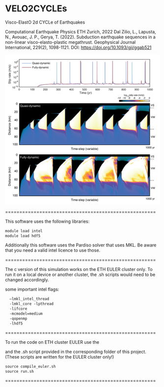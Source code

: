 # VELO2CYCLEs
Visco-ElastO 2d CYCLe of Earthquakes


Computational Earthquake Physics
ETH Zurich, 2022
Dal Zilio, L., Lapusta, N., Avouac, J. P., Gerya, T. (2022). 
Subduction earthquake sequences in a non-linear visco-elasto-plastic megathrust. 
Geophysical Journal International, 229(2), 1098-1121.
DOI: https://doi.org/10.1093/gji/ggab521

![examples](https://github.com/lucadalzilio/VELO2CYCLEs/blob/main/banner/velo2cycles_banner.png)

=====================================================

This software uses the following libraries:
```
module load intel 
module load hdf5  
```
Additionally this software uses the Pardiso solver that uses MKL.
Be aware that you need a valid intel licence to use those.

=====================================================

The c version of this simulation works on the ETH EULER cluster only.
To run it on a local device or another cluster, the .sh scripts would need to be changed accordingly.
  
some important intel flags:
```
  –lmkl_intel_thread 
  -lmkl_core -lpthread 
  -lifcore 
  -mcmodel=medium 
  -qopenmp 
  -lhdf5
```

=====================================================

To run the code on ETH cluster EULER use the

and the .sh script provided in the corresponding folder of this project. 
(These scripts are written for the EULER cluster only!)

```
source compile_euler.sh
source run.sh
```
=====================================================
